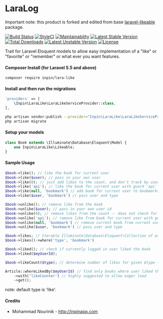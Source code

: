 LaraLog
============
Important note: this product is forked and edited from base [laravel-likeable](https://github.com/rtconner/laravel-likeable) package.

[![Build Status](https://travis-ci.org/inpin/lara-log.svg?branch=master)](https://travis-ci.org/inpin/lara-log)
[![StyleCI](https://github.styleci.io/repos/139015333/shield?branch=master)](https://github.styleci.io/repos/139015333)
[![Maintainability](https://api.codeclimate.com/v1/badges/c28c17bee1e0e6482921/maintainability)](https://codeclimate.com/github/inpin/lara-log/maintainability)
[![Latest Stable Version](https://poser.pugx.org/inpin/lara-log/v/stable)](https://packagist.org/packages/inpin/lara-log)
[![Total Downloads](https://poser.pugx.org/inpin/lara-log/downloads)](https://packagist.org/packages/inpin/lara-log)
[![Latest Unstable Version](https://poser.pugx.org/inpin/lara-log/v/unstable)](https://packagist.org/packages/inpin/lara-log)
[![License](https://poser.pugx.org/inpin/lara-log/license)](https://packagist.org/packages/inpin/lara-log)

Trait for Laravel Eloquent models to allow easy implementation of a "like" or "favorite" or "remember" or what ever you want features.

#### Composer Install (for Laravel 5.5 and above)

	composer require inpin/lara-like

#### Install and then run the migrations

```php
'providers' => [
    \Inpin\LaraLike\LaraLikeServiceProvider::class,
],
```

```bash
php artisan vendor:publish --provider="Inpin\LaraLike\LaraLikeServiceProvider" --tag=migrations
php artisan migrate
```

#### Setup your models

```php
class Book extends \Illuminate\Database\Eloquent\Model {
    use Inpin\LaraLike\Likeable;
}
```

#### Sample Usage

```php
$book->like(); // like the book for current user
$book->like($user); // pass in your own user
$book->like(0); // just add likes to the count, and don't track by user
$book->like('api'); // like the book for current user with guard 'api'
$book->like(null, 'bookmark') // add book for current user to bookmarks
$book->like($user, 'bookmark') // pass user and type

$book->unlike(); // remove like from the book
$book->unlike($user); // pass in your own user id
$book->unlike(0); // remove likes from the count -- does not check for user
$book->unlike('api'); // remove like from book for current user with guard 'api'
$book->unlike(null, 'bookmark') // remove current book from current user bookmarks
$book->unlike($user, 'bookmark') // pass user and type

$book->likes; // Iterable Illuminate\Database\Eloquent\Collection of existing likes 
$book->likes()->where('type', 'bookmark')

$book->liked(); // check if currently logged in user liked the book
$book->liked($myUserId);

$book->likeCount($type); // determine number of likes for given $type (default type is 'like')

Article::whereLikedBy($myUserId) // find only books where user liked them
	->with('likeCounter') // highly suggested to allow eager load
	->get();
```
note: default type is 'like'.

#### Credits

 - Mohammad Nourinik - http://inpinapp.com
